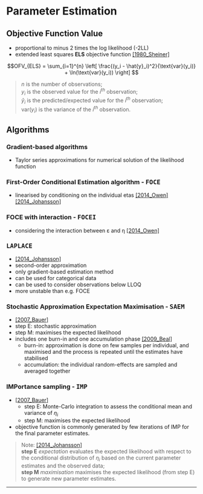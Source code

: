 # Parameter Estimation
## Objective Function Value
* proportional to minus 2 times the log likelihood (-2LL)
* extended least squares **ELS** objective function [[1980_Sheiner]](https://doi.org/10.1007/bf01060053)

$$OFV_{ELS} = \sum_{i=1}^{n} \left[ \frac{(y_i - \hat{y}_i)^2}{\text{var}(y_i)} + \ln(\text{var}(y_i)) \right] $$

> $n$ is the number of observations; <br>
> $y_i$ is the observed value for the $i^{th}$ observation; <br>
> $\hat{y}_i$ is the predicted/expected value for the $i^{th}$ observation; <br>
> $\text{var}(y_i)$ is the variance of the $i^{th}$ observation.



## Algorithms
### Gradient-based algorithms
* Taylor series approximations for numerical solution of the likelihood function
### First-Order Conditional Estimation algorithm - <kbd>**FOCE**</kbd>
* linearised by conditioning on the individual etas [[2014_Owen]](https://doi.org/10.1038%2Fpsp.2014.51) [[2014_Johansson]](https://doi.org/10.1007/s10928-014-9359-z)
### FOCE with interaction - <kbd>**FOCEI**</kbd>
* considering the interaction between ε and η [[2014_Owen]](https://doi.org/10.1038%2Fpsp.2014.51)
### <kbd>**LAPLACE**</kbd>
* [[2014_Johansson]](https://doi.org/10.1007/s10928-014-9359-z)
* second-order approximation
* only gradient-based estimation method 
* can be used for categorical data
* can be used to consider observations below LLOQ
* more unstable than e.g. FOCE
### Stochastic Approximation Expectation Maximisation - <kbd>**SAEM**</kbd>
* [[2007_Bauer]](https://doi.org/10.1208/aapsj0901007)
* step E: stochastic approximation
* step M: maximises the expected likelihood
* includes one burn-in and one accumulation phase [[2009_Beal]](https://www.semanticscholar.org/paper/NONMEM-User%E2%80%99s-Guides.-(1989%E2%80%932009)-Beal-Boeckmann/1964357daa9975ac959840262a810b2e0b39c8f4)
    * burn-in: approximation is done on few samples per individual, and maximised and the process is repeated until the estimates have stabilised
    * accumulation: the individual random-effects are sampled and averaged together
### IMPortance sampling - <kbd>**IMP**</kbd>
* [[2007_Bauer]](https://doi.org/10.1208/aapsj0901007)
    * step E: Monte-Carlo integration to assess the conditional mean and variance of $η_i$
    * step M: maximises the expected likelihood
* objective function is commonly generated by few iterations of IMP for the final parameter estimates.

> Note: [[2014_Johansson]](https://doi.org/10.1007/s10928-014-9359-z) <br>
> **step E** *expectation* evaluates the expected likelihood with respect to the conditional distribution of $η_i$ based on the current parameter estimates and the observed data; <br>
> **step M** *maximisation* maximises the expected likelihood (from step E) to generate new parameter estimates.

---

